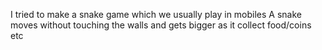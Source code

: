 I tried to make a snake game which we usually play in mobiles 
A snake moves without touching the walls and gets bigger as it collect food/coins etc
